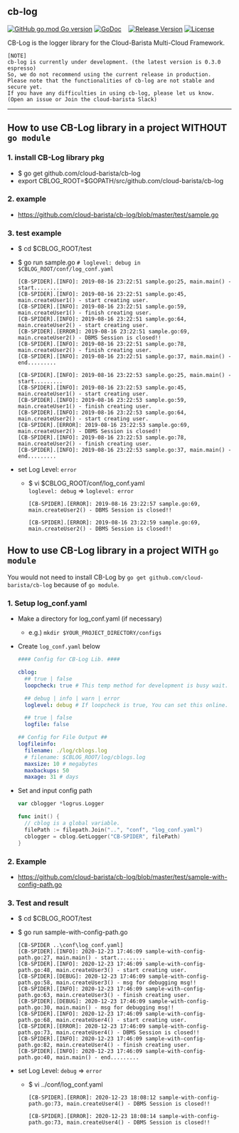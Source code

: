 ## cb-log
[![GitHub go.mod Go version](https://img.shields.io/github/go-mod/go-version/cloud-barista/cb-log?label=go.mod)](https://github.com/cloud-barista/cb-log/blob/master/go.mod)
[![GoDoc](http://img.shields.io/badge/go-documentation-blue.svg?style=flat-square)](https://pkg.go.dev/github.com/cloud-barista/cb-log@master)&nbsp;&nbsp;&nbsp;
[![Release Version](https://img.shields.io/github/v/release/cloud-barista/cb-log)](https://github.com/cloud-barista/cb-log/releases)
[![License](https://img.shields.io/badge/License-Apache%202.0-blue.svg)](https://github.com/cloud-barista/cb-log/blob/master/LICENSE)

CB-Log is the logger library for the Cloud-Barista Multi-Cloud Framework.


```
[NOTE]
cb-log is currently under development. (the latest version is 0.3.0 espresso)
So, we do not recommend using the current release in production.
Please note that the functionalities of cb-log are not stable and secure yet.
If you have any difficulties in using cb-log, please let us know.
(Open an issue or Join the cloud-barista Slack)
```
***


## How to use CB-Log library in a project WITHOUT `go module`
### 1. install CB-Log library pkg
- $ go get github.com/cloud-barista/cb-log  
- export CBLOG_ROOT=$GOPATH/src/github.com/cloud-barista/cb-log
    
### 2. example
- https://github.com/cloud-barista/cb-log/blob/master/test/sample.go

### 3. test example
- $ cd $CBLOG_ROOT/test  
- $ go run sample.go   `# loglevel: debug in $CBLOG_ROOT/conf/log_conf.yaml`
  
      [CB-SPIDER].[INFO]: 2019-08-16 23:22:51 sample.go:25, main.main() - start.........
      [CB-SPIDER].[INFO]: 2019-08-16 23:22:51 sample.go:45, main.createUser1() - start creating user.
      [CB-SPIDER].[INFO]: 2019-08-16 23:22:51 sample.go:59, main.createUser1() - finish creating user.
      [CB-SPIDER].[INFO]: 2019-08-16 23:22:51 sample.go:64, main.createUser2() - start creating user.
      [CB-SPIDER].[ERROR]: 2019-08-16 23:22:51 sample.go:69, main.createUser2() - DBMS Session is closed!!
      [CB-SPIDER].[INFO]: 2019-08-16 23:22:51 sample.go:78, main.createUser2() - finish creating user.
      [CB-SPIDER].[INFO]: 2019-08-16 23:22:51 sample.go:37, main.main() - end.........

      [CB-SPIDER].[INFO]: 2019-08-16 23:22:53 sample.go:25, main.main() - start.........
      [CB-SPIDER].[INFO]: 2019-08-16 23:22:53 sample.go:45, main.createUser1() - start creating user.
      [CB-SPIDER].[INFO]: 2019-08-16 23:22:53 sample.go:59, main.createUser1() - finish creating user.
      [CB-SPIDER].[INFO]: 2019-08-16 23:22:53 sample.go:64, main.createUser2() - start creating user.
      [CB-SPIDER].[ERROR]: 2019-08-16 23:22:53 sample.go:69, main.createUser2() - DBMS Session is closed!!
      [CB-SPIDER].[INFO]: 2019-08-16 23:22:53 sample.go:78, main.createUser2() - finish creating user.
      [CB-SPIDER].[INFO]: 2019-08-16 23:22:53 sample.go:37, main.main() - end.........
      

- set Log Level: `error`
  -	$ vi $CBLOG_ROOT/conf/log_conf.yaml
      <br>`loglevel: debug` => `loglevel: error`  
    
      ```
      [CB-SPIDER].[ERROR]: 2019-08-16 23:22:57 sample.go:69, main.createUser2() - DBMS Session is closed!!

      [CB-SPIDER].[ERROR]: 2019-08-16 23:22:59 sample.go:69, main.createUser2() - DBMS Session is closed!!
      ```

## How to use CB-Log library in a project WITH `go module`
You would not need to install CB-Log by `go get github.com/cloud-barista/cb-log` because of `go module`.
### 1. Setup log_conf.yaml
- Make a directory for log_conf.yaml (if necessary)
  
  - e.g.) ```mkdir $YOUR_PROJECT_DIRECTORY/configs```
  
- Create `log_conf.yaml` below

  ```yaml
  #### Config for CB-Log Lib. ####

  cblog:
    ## true | false
    loopcheck: true # This temp method for development is busy wait. cf) cblogger.go:levelSetupLoop().

    ## debug | info | warn | error
    loglevel: debug # If loopcheck is true, You can set this online.

    ## true | false
    logfile: false 

  ## Config for File Output ##
  logfileinfo:
    filename: ./log/cblogs.log
    # filename: $CBLOG_ROOT/log/cblogs.log
    maxsize: 10 # megabytes
    maxbackups: 50
    maxage: 31 # days
  ```
  
- Set and input config path

  ```go
  var cblogger *logrus.Logger

  func init() {
    // cblog is a global variable.
    filePath := filepath.Join("..", "conf", "log_conf.yaml")
    cblogger = cblog.GetLogger("CB-SPIDER", filePath)
  }
  ```
  
### 2. Example
- https://github.com/cloud-barista/cb-log/blob/master/test/sample-with-config-path.go

### 3. Test and result
- $ cd $CBLOG_ROOT/test
  
- $ go run sample-with-config-path.go

      [CB-SPIDER ..\conf\log_conf.yaml]
      [CB-SPIDER].[INFO]: 2020-12-23 17:46:09 sample-with-config-path.go:27, main.main() - start.........
      [CB-SPIDER].[INFO]: 2020-12-23 17:46:09 sample-with-config-path.go:48, main.createUser3() - start creating user.
      [CB-SPIDER].[DEBUG]: 2020-12-23 17:46:09 sample-with-config-path.go:58, main.createUser3() - msg for debugging msg!!
      [CB-SPIDER].[INFO]: 2020-12-23 17:46:09 sample-with-config-path.go:63, main.createUser3() - finish creating user.
      [CB-SPIDER].[DEBUG]: 2020-12-23 17:46:09 sample-with-config-path.go:30, main.main() - msg for debugging msg!!
      [CB-SPIDER].[INFO]: 2020-12-23 17:46:09 sample-with-config-path.go:68, main.createUser4() - start creating user.
      [CB-SPIDER].[ERROR]: 2020-12-23 17:46:09 sample-with-config-path.go:73, main.createUser4() - DBMS Session is closed!!
      [CB-SPIDER].[INFO]: 2020-12-23 17:46:09 sample-with-config-path.go:82, main.createUser4() - finish creating user.
      [CB-SPIDER].[INFO]: 2020-12-23 17:46:09 sample-with-config-path.go:40, main.main() - end.........
      
      
- set Log Level: `debug` => `error`   
  - $ vi ../conf/log_conf.yaml
    
      ```
      [CB-SPIDER].[ERROR]: 2020-12-23 18:08:12 sample-with-config-path.go:73, main.createUser4() - DBMS Session is closed!!

      [CB-SPIDER].[ERROR]: 2020-12-23 18:08:14 sample-with-config-path.go:73, main.createUser4() - DBMS Session is closed!!
      ```

